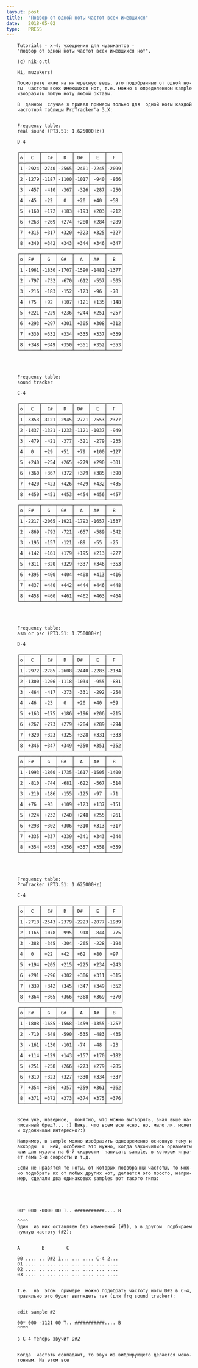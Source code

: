 ```yaml
---
layout: post
title:  "Подбор от одной ноты частот всех имеющихся"
date:   2018-05-02
type:   PRESS
---
```

		Tutorials - x-4: ухещрения для музыкантов - 
		"подбор от одной ноты частот всех имеющихся нот".

		(c) nik-o.tl

		Hi, muzakers!

		Посмотрите ниже на интересную вещь, это подобранные от одной но-
		ты  частоты всех имеющихся нот, т.е. можно в определенном sample
		изобразить любую ноту любой октавы.

		В  данном  случае я привел примеры только для  одной ноты каждой
		частотной таблицы ProTracker'a 3.X: 


		Frequency table:
		real sound (PT3.51: 1.625000Hz+)

		D-4

		┌─┬─────┬─────┬─────┬─────┬─────┬─────┐
		│o│  C  │  C# │  D  │ D#  │  E  │  F  │
		├─┼─────┼─────┼─────┼─────┼─────┼─────┤
		│1│-2924│-2740│-2565│-2401│-2245│-2099│
		├─┼─────┼─────┼─────┼─────┼─────┼─────┤
		│2│-1279│-1187│-1100│-1017│ -940│ -866│
		├─┼─────┼─────┼─────┼─────┼─────┼─────┤
		│3│ -457│ -410│ -367│ -326│ -287│ -250│
		├─┼─────┼─────┼─────┼─────┼─────┼─────┤
		│4│ -45 │ -22 │  0  │ +20 │ +40 │ +58 │
		├─┼─────┼─────┼─────┼─────┼─────┼─────┤
		│5│ +160│ +172│ +183│ +193│ +203│ +212│
		├─┼─────┼─────┼─────┼─────┼─────┼─────┤
		│6│ +263│ +269│ +274│ +280│ +284│ +289│
		├─┼─────┼─────┼─────┼─────┼─────┼─────┤
		│7│ +315│ +317│ +320│ +323│ +325│ +327│
		├─┼─────┼─────┼─────┼─────┼─────┼─────┤
		│8│ +340│ +342│ +343│ +344│ +346│ +347│
		└─┴─────┴─────┴─────┴─────┴─────┴─────┘
		┌─┬─────┬─────┬─────┬─────┬─────┬─────┐
		│o│ F#  │  G  │ G#  │  A  │ A#  │  B  │
		├─┼─────┼─────┼─────┼─────┼─────┼─────┤
		│1│-1961│-1830│-1707│-1590│-1481│-1377│
		├─┼─────┼─────┼─────┼─────┼─────┼─────┤
		│2│ -797│ -732│ -670│ -612│ -557│ -505│
		├─┼─────┼─────┼─────┼─────┼─────┼─────┤
		│3│ -216│ -183│ -152│ -123│ -96 │ -70 │
		├─┼─────┼─────┼─────┼─────┼─────┼─────┤
		│4│ +75 │ +92 │ +107│ +121│ +135│ +148│
		├─┼─────┼─────┼─────┼─────┼─────┼─────┤
		│5│ +221│ +229│ +236│ +244│ +251│ +257│
		├─┼─────┼─────┼─────┼─────┼─────┼─────┤
		│6│ +293│ +297│ +301│ +305│ +308│ +312│
		├─┼─────┼─────┼─────┼─────┼─────┼─────┤
		│7│ +330│ +332│ +334│ +335│ +337│ +339│
		├─┼─────┼─────┼─────┼─────┼─────┼─────┤
		│8│ +348│ +349│ +350│ +351│ +352│ +353│
		└─┴─────┴─────┴─────┴─────┴─────┴─────┘




		Frequency table:
		sound tracker

		C-4

		┌─┬─────┬─────┬─────┬─────┬─────┬─────┐
		│o│  C  │  C# │  D  │ D#  │  E  │  F  │
		├─┼─────┼─────┼─────┼─────┼─────┼─────┤
		│1│-3353│-3121│-2945│-2721│-2553│-2377│
		├─┼─────┼─────┼─────┼─────┼─────┼─────┤
		│2│-1437│-1321│-1233│-1121│-1037│ -949│
		├─┼─────┼─────┼─────┼─────┼─────┼─────┤
		│3│ -479│ -421│ -377│ -321│ -279│ -235│
		├─┼─────┼─────┼─────┼─────┼─────┼─────┤
		│4│  0  │ +29 │ +51 │ +79 │ +100│ +127│
		├─┼─────┼─────┼─────┼─────┼─────┼─────┤
		│5│ +240│ +254│ +265│ +279│ +290│ +301│
		├─┼─────┼─────┼─────┼─────┼─────┼─────┤
		│6│ +360│ +367│ +372│ +379│ +385│ +390│
		├─┼─────┼─────┼─────┼─────┼─────┼─────┤
		│7│ +420│ +423│ +426│ +429│ +432│ +435│
		├─┼─────┼─────┼─────┼─────┼─────┼─────┤
		│8│ +450│ +451│ +453│ +454│ +456│ +457│
		└─┴─────┴─────┴─────┴─────┴─────┴─────┘
		┌─┬─────┬─────┬─────┬─────┬─────┬─────┐
		│o│ F#  │  G  │ G#  │  A  │ A#  │  B  │
		├─┼─────┼─────┼─────┼─────┼─────┼─────┤
		│1│-2217│-2065│-1921│-1793│-1657│-1537│
		├─┼─────┼─────┼─────┼─────┼─────┼─────┤
		│2│ -869│ -793│ -721│ -657│ -589│ -542│
		├─┼─────┼─────┼─────┼─────┼─────┼─────┤
		│3│ -195│ -157│ -121│ -89 │ -55 │ -25 │
		├─┼─────┼─────┼─────┼─────┼─────┼─────┤
		│4│ +142│ +161│ +179│ +195│ +213│ +227│
		├─┼─────┼─────┼─────┼─────┼─────┼─────┤
		│5│ +311│ +320│ +329│ +337│ +346│ +353│
		├─┼─────┼─────┼─────┼─────┼─────┼─────┤
		│6│ +395│ +400│ +404│ +408│ +413│ +416│
		├─┼─────┼─────┼─────┼─────┼─────┼─────┤
		│7│ +437│ +440│ +442│ +444│ +446│ +448│
		├─┼─────┼─────┼─────┼─────┼─────┼─────┤
		│8│ +458│ +460│ +461│ +462│ +463│ +464│
		└─┴─────┴─────┴─────┴─────┴─────┴─────┘




		Frequency table:
		asm or psc (PT3.51: 1.750000Hz)

		D-4

		┌─┬─────┬─────┬─────┬─────┬─────┬─────┐
		│o│  C  │  C# │  D  │ D#  │  E  │  F  │
		├─┼─────┼─────┼─────┼─────┼─────┼─────┤
		│1│-2972│-2785│-2608│-2440│-2283│-2134│
		├─┼─────┼─────┼─────┼─────┼─────┼─────┤
		│2│-1300│-1206│-1118│-1034│ -955│ -881│
		├─┼─────┼─────┼─────┼─────┼─────┼─────┤
		│3│ -464│ -417│ -373│ -331│ -292│ -254│
		├─┼─────┼─────┼─────┼─────┼─────┼─────┤
		│4│ -46 │ -23 │  0  │ +20 │ +40 │ +59 │
		├─┼─────┼─────┼─────┼─────┼─────┼─────┤
		│5│ +163│ +175│ +186│ +196│ +206│ +215│
		├─┼─────┼─────┼─────┼─────┼─────┼─────┤
		│6│ +267│ +273│ +279│ +284│ +289│ +294│
		├─┼─────┼─────┼─────┼─────┼─────┼─────┤
		│7│ +320│ +323│ +325│ +328│ +331│ +333│
		├─┼─────┼─────┼─────┼─────┼─────┼─────┤
		│8│ +346│ +347│ +349│ +350│ +351│ +352│
		└─┴─────┴─────┴─────┴─────┴─────┴─────┘
		┌─┬─────┬─────┬─────┬─────┬─────┬─────┐
		│o│ F#  │  G  │ G#  │  A  │ A#  │  B  │
		├─┼─────┼─────┼─────┼─────┼─────┼─────┤
		│1│-1993│-1860│-1735│-1617│-1505│-1400│
		├─┼─────┼─────┼─────┼─────┼─────┼─────┤
		│2│ -810│ -744│ -681│ -622│ -567│ -514│
		├─┼─────┼─────┼─────┼─────┼─────┼─────┤
		│3│ -219│ -186│ -155│ -125│ -97 │ -71 │
		├─┼─────┼─────┼─────┼─────┼─────┼─────┤
		│4│ +76 │ +93 │ +109│ +123│ +137│ +151│
		├─┼─────┼─────┼─────┼─────┼─────┼─────┤
		│5│ +224│ +232│ +240│ +248│ +255│ +261│
		├─┼─────┼─────┼─────┼─────┼─────┼─────┤
		│6│ +298│ +302│ +306│ +310│ +313│ +317│
		├─┼─────┼─────┼─────┼─────┼─────┼─────┤
		│7│ +335│ +337│ +339│ +341│ +343│ +344│
		├─┼─────┼─────┼─────┼─────┼─────┼─────┤
		│8│ +354│ +355│ +356│ +357│ +358│ +359│
		└─┴─────┴─────┴─────┴─────┴─────┴─────┘




		Frequency table:
		ProTracker (PT3.51: 1.625000Hz)

		C-4

		┌─┬─────┬─────┬─────┬─────┬─────┬─────┐
		│o│  C  │  C# │  D  │ D#  │  E  │  F  │
		├─┼─────┼─────┼─────┼─────┼─────┼─────┤
		│1│-2718│-2543│-2379│-2223│-2077│-1939│
		├─┼─────┼─────┼─────┼─────┼─────┼─────┤
		│2│-1165│-1078│ -995│ -918│ -844│ -775│
		├─┼─────┼─────┼─────┼─────┼─────┼─────┤
		│3│ -388│ -345│ -304│ -265│ -228│ -194│
		├─┼─────┼─────┼─────┼─────┼─────┼─────┤
		│4│  0  │ +22 │ +42 │ +62 │ +80 │ +97 │
		├─┼─────┼─────┼─────┼─────┼─────┼─────┤
		│5│ +194│ +205│ +215│ +225│ +234│ +243│
		├─┼─────┼─────┼─────┼─────┼─────┼─────┤
		│6│ +291│ +296│ +302│ +306│ +311│ +315│
		├─┼─────┼─────┼─────┼─────┼─────┼─────┤
		│7│ +339│ +342│ +345│ +347│ +349│ +352│
		├─┼─────┼─────┼─────┼─────┼─────┼─────┤
		│8│ +364│ +365│ +366│ +368│ +369│ +370│
		└─┴─────┴─────┴─────┴─────┴─────┴─────┘
		┌─┬─────┬─────┬─────┬─────┬─────┬─────┐
		│o│ F#  │  G  │ G#  │  A  │ A#  │  B  │
		├─┼─────┼─────┼─────┼─────┼─────┼─────┤
		│1│-1808│-1685│-1568│-1459│-1355│-1257│
		├─┼─────┼─────┼─────┼─────┼─────┼─────┤
		│2│ -710│ -648│ -590│ -535│ -483│ -435│
		├─┼─────┼─────┼─────┼─────┼─────┼─────┤
		│3│ -161│ -130│ -101│ -74 │ -48 │ -23 │
		├─┼─────┼─────┼─────┼─────┼─────┼─────┤
		│4│ +114│ +129│ +143│ +157│ +170│ +182│
		├─┼─────┼─────┼─────┼─────┼─────┼─────┤
		│5│ +251│ +258│ +266│ +273│ +279│ +285│
		├─┼─────┼─────┼─────┼─────┼─────┼─────┤
		│6│ +319│ +323│ +327│ +330│ +334│ +337│
		├─┼─────┼─────┼─────┼─────┼─────┼─────┤
		│7│ +354│ +356│ +357│ +359│ +361│ +362│
		├─┼─────┼─────┼─────┼─────┼─────┼─────┤
		│8│ +371│ +372│ +373│ +374│ +375│ +376│
		└─┴─────┴─────┴─────┴─────┴─────┴─────┘


		Всем уже, наверное,  понятно, что можно вытворять, зная выше на-
		писанный бред?... ;) Вижу, что всем все ясно, но, мало ли, может
		и художникам интересно?:)

		Например, в sample можно изобразить одновременно основную тему и
		аккорды  к  ней, особенно это нужно, когда закончились орнаменты
		или для музона на 6-й скорости  написать sample, в котором игра-
		ет тема 3-й скорости и т.д.

		Если не нравятся те ноты, от которых подобранны частоты, то мож-
		но подобрать их от любых других нот, делается это просто, напри-
		мер, сделали два одинаковых samples вот такого типа:





		00* 000 -0000 00 T.. ###########.... B

		^^^^
		Один  из них оставляем без изменений (#1), а в другом  подбираем
		нужную частоту (#2):


		A        B        C

		00 .... .. D#2 1... ... .... C-4 2...
		01 .... .. ... .... ... .... ... ....
		02 .... .. ... .... ... .... ... ....
		03 .... .. ... .... ... .... ... ....


		Т.е.  на  этом  примере  можно подобрать частоту ноты D#2 в C-4,
		правильно это будет выглядеть так (для frq sound tracker):


		edit sample #2

		00* 000 -1121 00 T.. ###########.... B
		^^^^

		в C-4 теперь звучит D#2


		Когда  частоты совпадают, то звук из вибрирующего делается моно-
		тонным. На этом все
